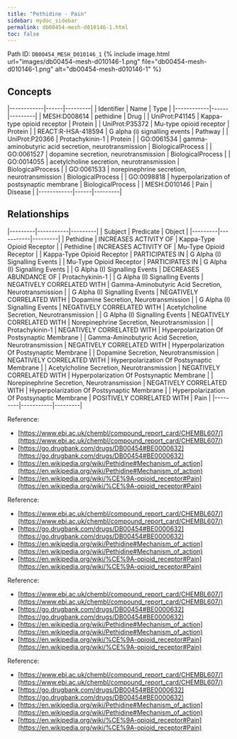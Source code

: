 ```yaml
---
title: "Pethidine - Pain"
sidebar: mydoc_sidebar
permalink: db00454-mesh-d010146-1.html
toc: false 
---
```



Path ID: `DB00454_MESH_D010146_1`
{% include image.html url="images/db00454-mesh-d010146-1.png" file="db00454-mesh-d010146-1.png" alt="db00454-mesh-d010146-1" %}

## Concepts

|------------|------|---------|
| Identifier | Name | Type    |
|------------|------|---------|
| MESH:D008614 | pethidine | Drug |
| UniProt:P41145 | Kappa-type opioid receptor | Protein |
| UniProt:P35372 | Mu-type opioid receptor | Protein |
| REACT:R-HSA-418594 | G alpha (i) signalling events | Pathway |
| UniProt:P20366 | Protachykinin-1 | Protein |
| GO:0061534 | gamma-aminobutyric acid secretion, neurotransmission | BiologicalProcess |
| GO:0061527 | dopamine secretion, neurotransmission | BiologicalProcess |
| GO:0014055 | acetylcholine secretion, neurotransmission | BiologicalProcess |
| GO:0061533 | norepinephrine secretion, neurotransmission | BiologicalProcess |
| GO:0098818 | hyperpolarization of postsynaptic membrane | BiologicalProcess |
| MESH:D010146 | Pain | Disease |
|------------|------|---------|

## Relationships

|---------|-----------|---------|
| Subject | Predicate | Object  |
|---------|-----------|---------|
| Pethidine | INCREASES ACTIVITY OF | Kappa-Type Opioid Receptor |
| Pethidine | INCREASES ACTIVITY OF | Mu-Type Opioid Receptor |
| Kappa-Type Opioid Receptor | PARTICIPATES IN | G Alpha (I) Signalling Events |
| Mu-Type Opioid Receptor | PARTICIPATES IN | G Alpha (I) Signalling Events |
| G Alpha (I) Signalling Events | DECREASES ABUNDANCE OF | Protachykinin-1 |
| G Alpha (I) Signalling Events | NEGATIVELY CORRELATED WITH | Gamma-Aminobutyric Acid Secretion, Neurotransmission |
| G Alpha (I) Signalling Events | NEGATIVELY CORRELATED WITH | Dopamine Secretion, Neurotransmission |
| G Alpha (I) Signalling Events | NEGATIVELY CORRELATED WITH | Acetylcholine Secretion, Neurotransmission |
| G Alpha (I) Signalling Events | NEGATIVELY CORRELATED WITH | Norepinephrine Secretion, Neurotransmission |
| Protachykinin-1 | NEGATIVELY CORRELATED WITH | Hyperpolarization Of Postsynaptic Membrane |
| Gamma-Aminobutyric Acid Secretion, Neurotransmission | NEGATIVELY CORRELATED WITH | Hyperpolarization Of Postsynaptic Membrane |
| Dopamine Secretion, Neurotransmission | NEGATIVELY CORRELATED WITH | Hyperpolarization Of Postsynaptic Membrane |
| Acetylcholine Secretion, Neurotransmission | NEGATIVELY CORRELATED WITH | Hyperpolarization Of Postsynaptic Membrane |
| Norepinephrine Secretion, Neurotransmission | NEGATIVELY CORRELATED WITH | Hyperpolarization Of Postsynaptic Membrane |
| Hyperpolarization Of Postsynaptic Membrane | POSITIVELY CORRELATED WITH | Pain |
|---------|-----------|---------|

Reference: 
  - [https://www.ebi.ac.uk/chembl/compound_report_card/CHEMBL607/](https://www.ebi.ac.uk/chembl/compound_report_card/CHEMBL607/)
  - [https://go.drugbank.com/drugs/DB00454#BE0000632](https://go.drugbank.com/drugs/DB00454#BE0000632)
  - [https://en.wikipedia.org/wiki/Pethidine#Mechanism_of_action](https://en.wikipedia.org/wiki/Pethidine#Mechanism_of_action)
  - [https://en.wikipedia.org/wiki/%CE%9A-opioid_receptor#Pain](https://en.wikipedia.org/wiki/%CE%9A-opioid_receptor#Pain)

Reference: 
  - [https://www.ebi.ac.uk/chembl/compound_report_card/CHEMBL607/](https://www.ebi.ac.uk/chembl/compound_report_card/CHEMBL607/)
  - [https://go.drugbank.com/drugs/DB00454#BE0000632](https://go.drugbank.com/drugs/DB00454#BE0000632)
  - [https://en.wikipedia.org/wiki/Pethidine#Mechanism_of_action](https://en.wikipedia.org/wiki/Pethidine#Mechanism_of_action)
  - [https://en.wikipedia.org/wiki/%CE%9A-opioid_receptor#Pain](https://en.wikipedia.org/wiki/%CE%9A-opioid_receptor#Pain)

Reference: 
  - [https://www.ebi.ac.uk/chembl/compound_report_card/CHEMBL607/](https://www.ebi.ac.uk/chembl/compound_report_card/CHEMBL607/)
  - [https://go.drugbank.com/drugs/DB00454#BE0000632](https://go.drugbank.com/drugs/DB00454#BE0000632)
  - [https://en.wikipedia.org/wiki/Pethidine#Mechanism_of_action](https://en.wikipedia.org/wiki/Pethidine#Mechanism_of_action)
  - [https://en.wikipedia.org/wiki/%CE%9A-opioid_receptor#Pain](https://en.wikipedia.org/wiki/%CE%9A-opioid_receptor#Pain)

Reference: 
  - [https://www.ebi.ac.uk/chembl/compound_report_card/CHEMBL607/](https://www.ebi.ac.uk/chembl/compound_report_card/CHEMBL607/)
  - [https://go.drugbank.com/drugs/DB00454#BE0000632](https://go.drugbank.com/drugs/DB00454#BE0000632)
  - [https://en.wikipedia.org/wiki/Pethidine#Mechanism_of_action](https://en.wikipedia.org/wiki/Pethidine#Mechanism_of_action)
  - [https://en.wikipedia.org/wiki/%CE%9A-opioid_receptor#Pain](https://en.wikipedia.org/wiki/%CE%9A-opioid_receptor#Pain)
